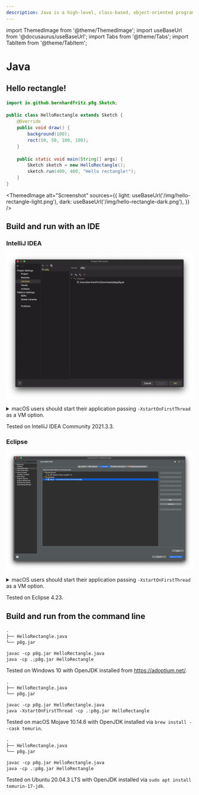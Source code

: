 ```yaml
---
description: Java is a high-level, class-based, object-oriented programming language that is designed to have as few implementation dependencies as possible. It is a general-purpose programming language intended to let programmers write once, run anywhere (WORA), meaning that compiled Java code can run on all platforms that support Java without the need to recompile.
---
```


import ThemedImage from '@theme/ThemedImage';
import useBaseUrl from '@docusaurus/useBaseUrl';
import Tabs from '@theme/Tabs';
import TabItem from '@theme/TabItem';

# Java

## Hello rectangle!

```java title=HelloRectangle.java
import io.github.bernhardfritz.p8g.Sketch;

public class HelloRectangle extends Sketch {
    @Override
    public void draw() {
        background(100);
        rect(50, 50, 100, 100);
    }

    public static void main(String[] args) {
        Sketch sketch = new HelloRectangle();
        sketch.run(400, 400, "Hello rectangle!");
    }
}
```

<ThemedImage
  alt="Screenshot"
  sources={{
    light: useBaseUrl('/img/hello-rectangle-light.png'),
    dark: useBaseUrl('/img/hello-rectangle-dark.png'),
  }}
/>

## Build and run with an IDE

### IntelliJ IDEA

![IntelliJ project settings](/img/intellij-project-settings.png)

<details>
<summary>macOS users should start their application passing <code>-XstartOnFirstThread</code> as a VM option.</summary>

![IntelliJ run configuration](/img/intellij-run-configuration.png)

</details>

Tested on IntelliJ IDEA Community 2021.3.3.

### Eclipse

![Eclipse project settings](/img/eclipse-project-settings.png)

<details>
<summary>macOS users should start their application passing <code>-XstartOnFirstThread</code> as a VM option.</summary>

![Eclipse run configuration](/img/eclipse-run-configuration.png)

</details>

Tested on Eclipse 4.23.

## Build and run from the command line

<Tabs groupId="os">
<TabItem value="windows" label="Windows">

```
.
├── HelloRectangle.java
└── p8g.jar
```

```
javac -cp p8g.jar HelloRectangle.java
java -cp .;p8g.jar HelloRectangle
```

Tested on Windows 10 with OpenJDK installed from https://adoptium.net/.

</TabItem>
<TabItem value="macos" label="macOS">

```
.
├── HelloRectangle.java
└── p8g.jar
```

```
javac -cp p8g.jar HelloRectangle.java
java -XstartOnFirstThread -cp .:p8g.jar HelloRectangle
```

Tested on macOS Mojave 10.14.6 with OpenJDK installed via `brew install --cask temurin`.

</TabItem>
<TabItem value="linux" label="Linux">

```
.
├── HelloRectangle.java
└── p8g.jar
```

```
javac -cp p8g.jar HelloRectangle.java
java -cp .:p8g.jar HelloRectangle
```

Tested on Ubuntu 20.04.3 LTS with OpenJDK installed via `sudo apt install temurin-17-jdk`.

</TabItem>
</Tabs>
